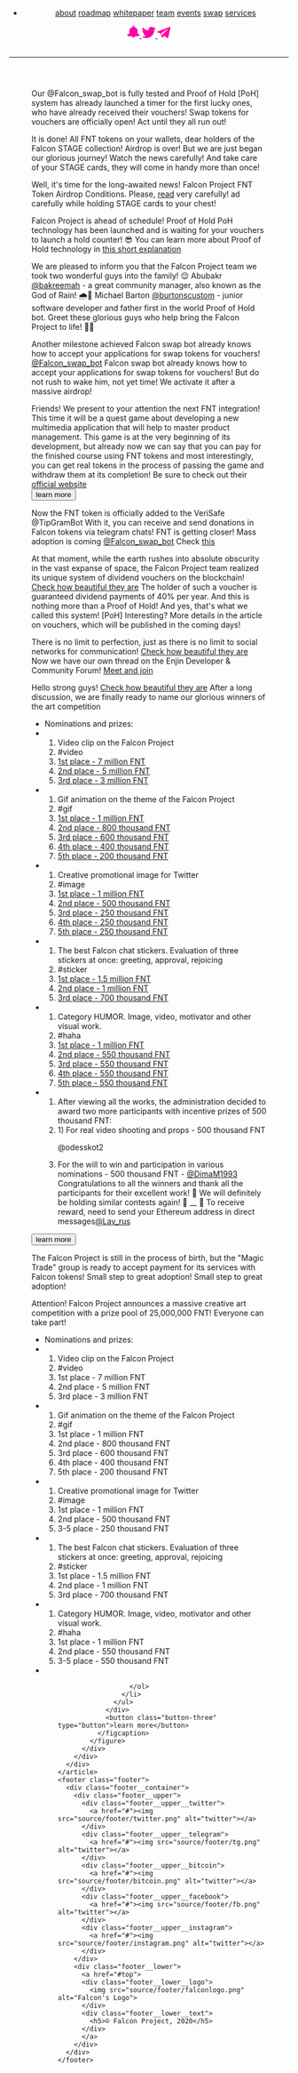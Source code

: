 <!DOCTYPE html>
<html lang="en">
<head>
  <meta charset="UTF-8">
  <meta name="viewport" content="width=device-width, initial-scale=1.0">
  <meta http-equiv="X-UA-Compatible" content="ie=edge">
  <link rel="stylesheet" href="css/events.css"> 
  <link rel="shortcut icon" href="source/1stPage/falconlogo.png" type="image/x-icon">
  <script src="https://code.jquery.com/jquery-3.5.1.min.js" integrity="sha256-9/aliU8dGd2tb6OSsuzixeV4y/faTqgFtohetphbbj0=" crossorigin="anonymous"></script>
  <title>Events Falcon Project</title>
</head>
<body>
  <div class="wrapper">
    <div class="wrapper__background">
      <div class="wrapper__background__left">
      </div>
      <div class="wrapper__background__right">
      </div>
    </div>
    <header class="header">
      <div class="header__container">
        <nav class="nav__menu">
          <div class="nav__menu__list">
            <ul class="nav__menu__list-item">
              <li>
                <a href="#" target="_blank" class="item__link">about</a>
                <a href="#" target="_blank" class="item__link">roadmap</a>
                <a href="#" target="_blank" class="item__link">whitepaper</a>
                <a href="#" target="_blank" class="item__link">team</a>
                <a href="#" target="_blank" class="item__link">events</a>
                <a href="#" target="_blank" class="item__link">swap</a>
                <a href="#" target="_blank" class="item__link">services</a>
              </li>
            </ul>
          </div>
          <div class="nav__menu__links">
            <a href="https://t.me/Falcon_announcement">
              <svg width="22" height="23" viewBox="0 0 22 23" fill="none" xmlns="http://www.w3.org/2000/svg">
              <path id="link-1" fill-rule="evenodd" clip-rule="evenodd" d="M8.46429 19.7225V19.8279C8.46429 21.199 9.60714 22.324 11 22.324C12.3929 22.324 13.5357 21.199 13.5357 19.8279V19.7225H13.75H20C21.1071 19.7225 22 18.8436 22 17.7537C22 16.6639 21.1071 15.7498 20 15.7498H19.4643H19.4286H18.7857C18.6071 15.4686 18.5 15.117 18.5 14.7655V10.371C18.5 6.96087 16.1786 4.04293 12.8214 3.19919C12.7857 3.19919 12.7143 3.16403 12.7143 3.09372C12.6786 3.02341 12.6786 2.98825 12.7143 2.91794C12.8929 2.63669 13 2.28513 13 1.93357C13 0.843741 12.1071 0 11 0C9.89286 0 9.03572 0.843741 9.03572 1.93357C9.03572 2.28513 9.10714 2.63669 9.28572 2.91794C9.32143 2.98825 9.32143 3.02341 9.32143 3.09372C9.28572 3.16403 9.21429 3.19919 9.17857 3.19919C5.82143 4.04293 3.5 6.96087 3.5 10.371V14.7655C3.5 15.117 3.39286 15.4686 3.21429 15.7498H2.57143H2.03571C0.928571 15.7498 0 16.6639 0 17.7537C0 18.8436 0.928571 19.7225 2.03571 19.7225H8.28572H8.46429ZM12.0714 1.93357C12.0714 2.53122 11.6071 2.98825 11 2.98825C10.3929 2.98825 9.92857 2.53122 9.92857 1.93357C9.92857 1.33592 10.3929 0.878897 11 0.878897C11.6071 0.878897 12.0714 1.33592 12.0714 1.93357Z" fill="url(#paint0_linear)"/>
              <defs>
              <linearGradient id="paint0_linear" x1="-4.78733e-08" y1="17.7052" x2="21.6303" y2="17.1012" gradientUnits="userSpaceOnUse">
              <stop offset="1" stop-color="#FF00A8"/>
              <stop offset="1" stop-color="#FF003D"/>
              </linearGradient>
              </defs>
              </svg>
            </a>
            <a href="https://twitter.com/Falcon_SBS">
              <svg width="25" height="20" viewBox="0 0 25 20" fill="none" xmlns="http://www.w3.org/2000/svg">
              <path id="link-2" fill-rule="evenodd" clip-rule="evenodd" d="M12.3039 6.21687C8.03922 5.9759 4.26471 4 1.71569 0.915663C1.27451 1.68675 1.02941 2.55422 1.02941 3.46988C1.02941 5.20482 1.96078 6.74699 3.33333 7.66265C2.5 7.66265 1.66667 7.42169 0.980392 7.03614V7.08434C0.980392 9.54217 2.7451 11.5663 5.09804 12.0482C4.65686 12.1446 4.21569 12.241 3.77451 12.241C3.43137 12.241 3.08824 12.1928 2.79412 12.1446C3.43137 14.1205 5.34314 15.6145 7.59804 15.6145C5.83333 17.012 3.62745 17.7831 1.22549 17.7831C0.784314 17.7831 0.392157 17.7831 0 17.7349C2.2549 19.1807 4.95098 20 7.84314 20C17.3039 20 22.451 12.2892 22.451 5.63855V4.96386C23.4314 4.28916 24.3137 3.37349 25 2.36145C24.0686 2.74699 23.0882 3.03614 22.0588 3.18072C23.1373 2.55422 23.9216 1.54217 24.3137 0.385542C23.3333 0.963855 22.2059 1.3494 21.0784 1.59036C20.1471 0.626506 18.7745 0 17.3039 0C14.4608 0 12.1569 2.26506 12.1569 5.06024C12.1569 5.44578 12.2059 5.83133 12.3039 6.21687Z" fill="url(#paint0_linear)"/>
              <defs>
              <linearGradient id="paint0_linear1" x1="-5.44015e-08" y1="15.8621" x2="24.5683" y2="14.9919" gradientUnits="userSpaceOnUse">
              <stop offset="1" stop-color="#FF00A8"/>
              <stop offset="1" stop-color="#FF003D"/>
              </linearGradient>
              </defs>
              </svg>
            </a>
            <a href="https://t.me/Falcon_official">
              <svg width="24" height="20" viewBox="0 0 24 20" fill="none" xmlns="http://www.w3.org/2000/svg">
              <path id="link-3" fill-rule="evenodd" clip-rule="evenodd" d="M19.2031 4.41023L9.28466 13.2206L9.05612 14.4343L8.82759 16.8616L6.9079 11.4225L18.746 4.00567C18.746 4.00567 19.4773 3.55616 19.4773 4.00567C19.4773 4.00567 19.6144 4.05062 19.2031 4.41023ZM21.8084 0.229806L0.874572 8.276C0.874572 8.276 -0.0852757 8.6356 0.00613834 9.21996C0.0518453 9.84927 0.874572 10.119 0.874572 10.119L5.6281 11.6923L8.59905 19.4687C8.8733 19.6036 9.14754 19.3788 9.14754 19.3788L12.667 15.9626L17.8319 19.8283C19.2945 20.4577 19.7973 19.1541 19.7973 19.1541L23.5452 0.724264C23.5452 -0.534358 21.8084 0.229806 21.8084 0.229806Z" fill="url(#paint0_linear)"/>
              <defs>
              <linearGradient id="paint0_linear2" x1="-7.25744e-08" y1="15.8621" x2="23.1419" y2="15.0901" gradientUnits="userSpaceOnUse">
              <stop offset="1" stop-color="#FF00A8"/>
              <stop offset="1" stop-color="#FF003D"/>
              </linearGradient>
              </defs>
              </svg>
            </a>
          </div>
        </nav>
      </div>
      <div class="nav__menu__links-media">
        <a href="http://facebook.com/103578471206969/" target="_blank"><img src="source/1stPage/fb.svg" alt=""></a>
        <a href="https://twitter.com/Falcon_SBS" target="_blank"><img src="source/1stPage/twitter.svg" alt=""></a>
        <a href="https://t.me/Falcon_official" target="_blank"><img src="source/1stPage/tg.svg" alt=""></a>
      </div>
      <div class="nav__container__burger">
        <span></span>
        <span></span>
        <span></span>
      </div>
      <hr class="header__border">
    </header>
    <article class="article">
      <div class="container__events">
        <div class="main__events">
          <div class="main__events__vouchers-swap">
            <figure class="main__events__vouchers-swap block__image">
              <div class="block__image__picture">
                <img src="source/eventsPage/swapvouchers.png" alt="">
              </div>
              <figcaption class="block__image__description">
                  <span class="description__header">
                  Our <span class="hashtag">@Falcon_swap_bot</span> is fully tested and Proof of Hold [PoH] system has already launched a timer for the first lucky ones, who have already received their vouchers!
                  </span>
                  <span class="description__footer">
                    Swap tokens for vouchers are officially open! Act until they all run out!
                  </span>
              </figcaption>
            </figure>
          </div>
          <div class="main__events__airdrop-completed">
            <figure class="main__events__airdrop-completed block__image">
              <div class="block__image__picture">
                <img src="source/eventsPage/completedair.png" alt="">
              </div>
              <figcaption class="block__image__description">
                  <span class="description__header">
                  It is done! All FNT tokens on your wallets, dear holders of the Falcon STAGE collection!
                  </span>
                  <span class="description__header">
                    Airdrop is over!
                  </span>
                  <span class="description__footer">
                    But we are just began our glorious journey! Watch the news carefully!
                  </span>
                  <span class="description__footer">
                    And take care of your STAGE cards, they will come in handy more than once!
                  </span>
              </figcaption>
            </figure>
          </div>
          <div class="main__events__airdrop">
            <figure class="main__events__airdrop block__image">
              <div class="block__image__picture">
                <img src="source/eventsPage/airdrop.png" alt="">
              </div>
              <figcaption class="block__image__description">
                  <span class="description__header">
                  Well, it's time for the long-awaited news!
                  </span>
                  <span class="description__footer">
                    Falcon Project FNT Token Airdrop Conditions. Please, <a class="link" href="https://telegra.ph/FALCON-project--CHto-takoe-Proof-of-Hold-05-03">read</a> very carefully!
                  </span>
                  <span class="description__footer">
                    ad carefully while holding STAGE cards to your chest!
                  </span>
              </figcaption>
            </figure>
          </div>
          <div class="main__events__poh">
            <figure class="main__events__poh block__image">
              <div class="block__image__picture">
                <img src="source/eventsPage/poh.png" alt="">
              </div>
              <figcaption class="block__image__description">
                  <span class="description__header">
                  Falcon Project is ahead of schedule!
                  </span>
                  <span class="description__footer">
                    Proof of Hold PoH technology has been launched and is waiting for your vouchers to launch a hold counter! 😎
                  </span>
                  <span class="description__footer">
                    You can learn more about Proof of Hold technology in <a class="link" href="https://telegra.ph/FALCON-project--CHto-takoe-Proof-of-Hold-05-03">this short explanation</a>
                  </span>
              </figcaption>
            </figure>
          </div>
          <div class="main__events__newmembers">
            <figure class="main__events__partnership block__image">
              <div class="block__image__picture">
                <img src="source/eventsPage/newmembers.png" alt="">
              </div>
              <figcaption class="block__image__description">
                  <span class="description__header">
                  We are pleased to inform you that the Falcon Project team we took two wonderful guys into the family! 😌
                  </span>
                  <span class="description__footer">
                    Abubakr <a class="hashtag" href="@bakreemah">@bakreemah</a> - a great community manager, also known as the God of Rain! 🌧🌈
                  </span>
                  <span class="description__footer">
                    Michael Barton <a class="hashtag" href="@bakreemah">@burtonscustom</a> - junior software developer and father first in the world Proof of Hold bot.
                  </span>
                  <span class="description__footer">Greet these glorious guys who help bring the Falcon Project to life! 👏😎</span>
              </figcaption>
            </figure>
          </div>
          <div class="main__events__swapbot">
            <figure class="main__events__partnership block__image">
              <div class="block__image__picture">
                <img src="source/eventsPage/swap.png" alt="">
              </div>
              <figcaption class="block__image__description">
                <span class="description__header">Another milestone achieved</span>
                <span class="description__footer">
                  Falcon swap bot already knows how to accept your applications for swap tokens for vouchers!
                </span>
                <a class="hashtag" href="@Falcon_swap_bot">@Falcon_swap_bot</a>
                <span class="description__footer">
                  Falcon swap bot already knows how to accept your applications for swap tokens for vouchers!
                </span>
                <span class="description__footer">But do not rush to wake him, not yet time! We activate it after a massive airdrop!</span>
              </figcaption>
            </figure>
          </div>
          <div class="main__events__partn-study">
            <figure class="main__events__partn-study block__image">
              <div class="block__image__picture">
                <img src="source/eventsPage/partnership.png" alt="">
              </div>
              <figcaption class="block__image__description">
                <span class="description__header">Friends! We present to your attention the next FNT integration!
                </span>
                <div class="hidden-description-partn-study">
                  <span class="description__footer">
                    This time it will be a quest game about developing a new multimedia application that will help to master product management.
                  </span>
                  <span class="description__footer">
                    This game is at the very beginning of its development, but already now we can say that you can pay for the finished course using FNT tokens and most interestingly, you can get real tokens in the process of passing the game and withdraw them at its completion!
                  </span>
                  <span class="description__footer">Be sure to check out their <a href="http://StudyQuest.online">official website</a></span>
                </div>
                <button class="button-partner-study" type="button">learn more</button>
              </figcaption>
            </figure>
          </div>
          <div class="main__events__tipbot">
            <figure class="main__events__tipbot block__image">
              <div class="block__image__picture">
                <img src="source/eventsPage/tipbot.png" alt="">
              </div>
              <figcaption class="block__image__description">
                <span class="description__header">Now the FNT token is officially added to the VeriSafe</span>
                <span class="hashtag">@TipGramBot</span>
                <span class="description__footer">
                  With it, you can receive and send donations in Falcon tokens via telegram chats! FNT is getting closer! Mass adoption is coming
                </span>
                <a class="hashtag" href="@Falcon_swap_bot">@Falcon_swap_bot</a>
                <span class="description__footer">Check <a class="link" href="https://t.me/VeriSafeNews/234">this</a>
                </span>
              </figcaption>
            </figure>
          </div>
          <div class="main__events__vouchers">
            <figure class="main__events__vouchers block__image">
              <div class="block__image__picture">
                <img src="source/eventsPage/vouchers.png" alt="">
              </div>
              <figcaption class="block__image__description">
                <span class="description__header">At that moment, while the earth rushes into absolute obscurity in the vast expanse of space, the Falcon Project team realized its unique system of dividend vouchers on the blockchain!</span>
                <a class="link" href="https://enjinx.io/eth/platform/3434/assets">Check how beautiful they are</a>
                <span class="description__footer">
                  The holder of such a voucher is guaranteed dividend payments of 40% per year. And this is nothing more than a Proof of Hold!
                </span>
                <span class="description__footer">And yes, that's what we called this system! [PoH] Interesting?</span>
                <span class="description__footer">More details in the article on vouchers, which will be published in the coming days!</span>
              </figcaption>
            </figure>
          </div>
          <div class="main__events__enjin-forum">
            <figure class="main__events__enjin-forum block__image">
              <div class="block__image__picture">
                <img src="source/eventsPage/searchenj.png" alt="">
              </div>
              <figcaption class="block__image__description">
                <span class="description__header">There is no limit to perfection, just as there is no limit to social networks for communication!</span>
                <a class="link" href="https://enjinx.io/eth/platform/3434/assets">Check how beautiful they are</a>
                <span class="description__footer">Now we have our own thread on the Enjin Developer & Community Forum!</span>
                <a class="link" href="https://forum.enjin.io/d/24-falcon-project-swap-blockchain-system">Meet and join</a>
              </figcaption>
            </figure>
          </div>
          <div class="main__events__congratulations">
            <figure class="main__events__congratulations block__image">
              <div class="block__image__picture">
                <img src="source/eventsPage/congr.png" alt="">
              </div>
              <figcaption class="block__image__description">
                <span class="description__header">Hello strong guys!</span>
                <a class="link" href="https://enjinx.io/eth/platform/3434/assets">Check how beautiful they are</a>
                <span class="description__footer">After a long discussion, we are finally ready to name our glorious winners of the art competition</span>
                <div class="hidden-description">
                  <ul>
                    <li class="description__header">Nominations and prizes:</li>
                    <li>
                      <ol>
                        <li class="nominations__title">Video clip on the Falcon Project</li>
                        <li class="hashtag">#video</li>
                        <li class="contest__results"><a class="link" href="https://t.me/Falcon_official/1112">1st place - 7 million FNT</a></li>
                        <li class="contest__results"><a class="link" href="https://t.me/Falcon_official/1012">2nd place - 5 million FNT</a></li>
                        <li class="contest__results"><a class="link" href="https://t.me/Falcon_official/979">3rd place - 3 million FNT</a></li>
                      </ol>
                    </li>
                    <li>
                      <ol>
                        <li class="nominations__title">Gif animation on the theme of the Falcon Project</li>
                        <li class="hashtag">#gif</li>
                        <li class="contest__results"><a class="link" href="https://t.me/Falcon_official/892">1st place - 1 million FNT</a></li>
                        <li class="contest__results"><a class="link" href="https://t.me/Falcon_official/914">2nd place - 800 thousand FNT</a></li>
                        <li class="contest__results"><a class="link" href="https://t.me/Falcon_official/1091">3rd place - 600 thousand FNT</a></li>
                        <li class="contest__results"><a class="link" href="https://t.me/Falcon_official/999">4th place - 400 thousand FNT</a></li>
                        <li class="contest__results"><a class="link" href="https://t.me/Falcon_official/992">5th place - 200 thousand FNT</a></li>
                      </ol>
                    </li>
                    <li>
                      <ol>
                        <li class="nominations__title">Creative promotional image for Twitter</li>
                        <li class="hashtag">#image</li>
                        <li class="contest__results"><a class="link" href="https://t.me/Falcon_official/885">1st place - 1 million FNT</a></li>
                        <li class="contest__results"><a class="link" href="https://t.me/Falcon_official/1059">2nd place - 500 thousand FNT</a></li>
                        <li class="contest__results"><a class="link" href="https://t.me/Falcon_official/1110">3rd place - 250 thousand FNT</a></li>
                        <li class="contest__results"><a class="link" href="https://t.me/Falcon_official/1047">4th place - 250 thousand FNT</a></li>
                        <li class="contest__results"><a class="link" href="https://t.me/Falcon_official/901">5th place - 250 thousand FNT</a></li>
                      </ol>
                    </li>
                    <li>
                      <ol>
                        <li class="nominations__title">The best Falcon chat stickers. Evaluation of three stickers at once: greeting, approval, rejoicing</li>
                        <li class="hashtag">#sticker</li>
                        <li class="contest__results"><a class="link" href="https://t.me/addstickers/FalconSticker">1st place - 1.5 million FNT</a></li>
                        <li class="contest__results"><a class="link" href="https://t.me/addstickers/FalconProject">2nd place - 1 million FNT</a></li>
                        <li class="contest__results"><a class="link" href="https://t.me/addstickers/FalconProject">3rd place - 700 thousand FNT</a></li>
                      </ol>
                    </li>
                    <li>
                      <ol>
                        <li class="nominations__title">Category HUMOR. Image, video, motivator and other visual work.</li>
                        <li class="hashtag">#haha</li>
                        <li class="contest__results"><a class="link" href="https://t.me/Falcon_official/908">1st place - 1 million FNT</a></li>
                        <li class="contest__results"><a class="link" href="https://t.me/Falcon_official/1049">2nd place - 550 thousand FNT</a></li>
                        <li class="contest__results"><a class="link" href="https://t.me/Falcon_official/1104">3rd place - 550 thousand FNT</a></li>
                        <li class="contest__results"><a class="link" href="https://t.me/Falcon_official/1040">4th place - 550 thousand FNT</a></li>
                        <li class="contest__results"><a class="link" href="https://t.me/Falcon_official/957">5th place - 550 thousand FNT</a></li>
                      </ol>
                    </li>
                    <li>
                      <ol>
                        <li class="nominations__title">After viewing all the works, the administration decided to award two more participants with incentive prizes of 500 thousand FNT:</li>
                        <li class="contest__results">1) For real video shooting and props - 500 thousand FNT <a class="link" href="https://t.me/Falcon_official/1064"></a>
                        <p class="hashtag">@odesskot2</p>
                        </li>
                        <li class="contest__results">For the will to win and participation in various nominations - 500 thousand FNT - <a class="hashtag" href="#">@DimaM1993</a> Congratulations to all the winners and thank all the participants for their excellent work! 🥳 We will definitely be holding similar contests again! 👏 __ 📢 To receive reward, need to send your Ethereum address in direct messages<a class="hashtag" href="#">@Lav_rus</a>
                        </li>
                      </ol>
                    </li>
                  </ul>
                </div>
                <button class="button" type="button">learn more</button>
              </figcaption>
            </figure>
          </div>
          <div class="main__events__partnership">
            <figure class="main__events__partnership block__image">
              <div class="block__image__picture">
                <img src="source/eventsPage/partner.png" alt="">
              </div>
              <figcaption class="block__image__description">
                <span class="description__header">The Falcon Project is still in the process of birth, but the "Magic Trade" group is ready to accept payment for its services with Falcon tokens! Small step to great adoption!</span>
                <span class="description__footer">
                  Small step to great adoption!
                </span>
              </figcaption>
            </figure>
          </div>
          <div class="main__events__art">
            <figure class="main__events__art block__image">
              <div class="block__image__picture">
                <img src="source/eventsPage/art.png" alt="">
              </div>
              <figcaption class="block__image__description">
                <span class="description__header">Attention! Falcon Project announces a massive creative art competition with a prize pool of 25,000,000 FNT! Everyone can take part!</span>
                <div class="hidden-description-three">
                  <ul>
                    <li class="description__header">Nominations and prizes:</li>
                    <li>
                      <ol>
                        <li class="nominations__title">Video clip on the Falcon Project</li>
                        <li class="hashtag">#video</li>
                        <li class="contest__results">1st place - 7 million FNT</li>
                        <li class="contest__results">2nd place - 5 million FNT</li>
                        <li class="contest__results">3rd place - 3 million FNT</li>
                      </ol>
                    </li>
                    <li>
                      <ol>
                        <li class="nominations__title">Gif animation on the theme of the Falcon Project</li>
                        <li class="hashtag">#gif</li>
                        <li class="contest__results">1st place - 1 million FNT</li>
                        <li class="contest__results">2nd place - 800 thousand FNT</li>
                        <li class="contest__results">3rd place - 600 thousand FNT</li>
                        <li class="contest__results">4th place - 400 thousand FNT</li>
                        <li class="contest__results">5th place - 200 thousand FNT</li>
                      </ol>
                    </li>
                    <li>
                      <ol>
                        <li class="nominations__title">Creative promotional image for Twitter</li>
                        <li class="hashtag">#image</li>
                        <li class="contest__results">1st place - 1 million FNT</li>
                        <li class="contest__results">2nd place - 500 thousand FNT</li>
                        <li class="contest__results">3-5 place - 250 thousand FNT</li>
                      </ol>
                    </li>
                    <li>
                      <ol>
                        <li class="nominations__title">The best Falcon chat stickers. Evaluation of three stickers at once: greeting, approval, rejoicing</li>
                        <li class="hashtag">#sticker</li>
                        <li class="contest__results">1st place - 1.5 million FNT</li>
                        <li class="contest__results">2nd place - 1 million FNT</li>
                        <li class="contest__results">3rd place - 700 thousand FNT</li>
                      </ol>
                    </li>
                    <li>
                      <ol>
                        <li class="nominations__title">Category HUMOR. Image, video, motivator and other visual work.</li>
                        <li class="hashtag">#haha</li>
                        <li class="contest__results">1st place - 1 million FNT</li>
                        <li class="contest__results">2nd place - 550 thousand FNT</li>
                        <li class="contest__results">3-5 place - 550 thousand FNT</li>
                      </ol>
                    </li>
                    <li>
                      <ol>

                      </ol>
                    </li>
                  </ul>
                </div>
                <button class="button-three" type="button">learn more</button>
              </figcaption>
            </figure>
          </div>
        </div>
      </div>
    </article>
    <footer class="footer">
      <div class="footer__container">
        <div class="footer__upper">
          <div class="footer__upper__twitter">
            <a href="#"><img src="source/footer/twitter.png" alt="twitter"></a>
          </div>
          <div class="footer__upper__telegram">
            <a href="#"><img src="source/footer/tg.png" alt="twitter"></a>
          </div>
          <div class="footer__upper__bitcoin">
            <a href="#"><img src="source/footer/bitcoin.png" alt="twitter"></a>
          </div>
          <div class="footer__upper__facebook">
            <a href="#"><img src="source/footer/fb.png" alt="twitter"></a>
          </div>
          <div class="footer__upper__instagram">
            <a href="#"><img src="source/footer/instagram.png" alt="twitter"></a>
          </div>
        </div>
        <div class="footer__lower">
          <a href="#top">
          <div class="footer__lower__logo">
            <img src="source/footer/falconlogo.png" alt="Falcon's Logo">
          </div>
          <div class="footer__lower__text">
            <h5>© Falcon Project, 2020</h5>
          </div>
          </a>
        </div>
      </div>
    </footer>
  </div>
<script src="js/events/events.js"></script>
</body>
</html>

